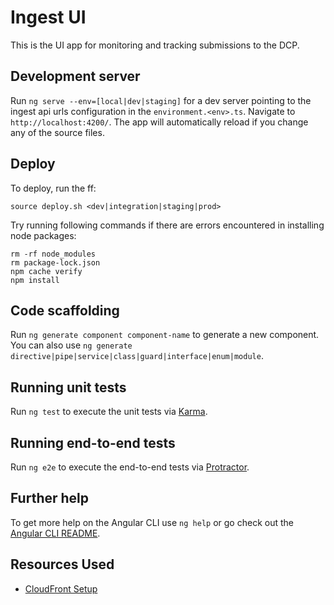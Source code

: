 # Ingest UI

This is the UI app for monitoring and tracking submissions to the DCP. 

## Development server

Run `ng serve --env=[local|dev|staging]` for a dev server pointing to the ingest api urls configuration in the `environment.<env>.ts`. Navigate to `http://localhost:4200/`. The app will automatically reload if you change any of the source files.

## Deploy

To deploy, run the ff:
 ```
 source deploy.sh <dev|integration|staging|prod>
 ```

Try running following commands if there are errors encountered in installing node packages:
```
rm -rf node_modules
rm package-lock.json
npm cache verify
npm install
```

## Code scaffolding

Run `ng generate component component-name` to generate a new component. You can also use `ng generate directive|pipe|service|class|guard|interface|enum|module`.

## Running unit tests

Run `ng test` to execute the unit tests via [Karma](https://karma-runner.github.io).

## Running end-to-end tests

Run `ng e2e` to execute the end-to-end tests via [Protractor](http://www.protractortest.org/).

## Further help

To get more help on the Angular CLI use `ng help` or go check out the [Angular CLI README](https://github.com/angular/angular-cli/blob/master/README.md).

## Resources Used

* [CloudFront Setup](https://keita.blog/2015/11/24/hosting-a-single-page-app-on-s3-with-proper-urls/)